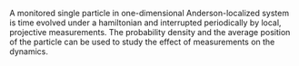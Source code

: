  A monitored single particle in one-dimensional Anderson-localized system is time evolved under a hamiltonian and interrupted periodically by local, projective measurements. The probability density and the average position of the particle can be used to study the effect of measurements on the dynamics.
